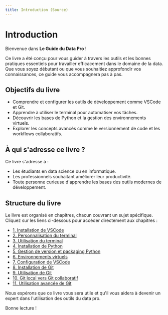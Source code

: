 ```yaml
---
title: Introduction (Source)
---
```


# Introduction

Bienvenue dans **Le Guide du Data Pro** !

Ce livre a été conçu pour vous guider à travers les outils et les bonnes pratiques essentiels pour travailler efficacement dans le domaine de la data. Que vous soyez débutant ou que vous souhaitiez approfondir vos connaissances, ce guide vous accompagnera pas à pas.

## Objectifs du livre

- Comprendre et configurer les outils de développement comme VSCode et Git.
- Apprendre à utiliser le terminal pour automatiser vos tâches.
- Découvrir les bases de Python et la gestion des environnements virtuels.
- Explorer les concepts avancés comme le versionnement de code et les workflows collaboratifs.

## À qui s'adresse ce livre ?

Ce livre s'adresse à :
- Les étudiants en data science ou en informatique.
- Les professionnels souhaitant améliorer leur productivité.
- Toute personne curieuse d'apprendre les bases des outils modernes de développement.

## Structure du livre

Le livre est organisé en chapitres, chacun couvrant un sujet spécifique. Cliquez sur les liens ci-dessous pour accéder directement aux chapitres :

- [1. Installation de VSCode](1-installation-vscode.html)
- [2. Personnalisation du terminal](2-personnalisation-terminal.html)
- [3. Utilisation du terminal](3-utilisation-terminal.html)
- [4. Installation de Python](4-installation-python.html)
- [5. Gestion de version et packaging Python](5-gestion-version-et-packaging-python.html)
- [6. Environnements virtuels](6-environnements-virtuels.html)
- [7. Configuration de VSCode](7-configuration-vscode.html)
- [8. Installation de Git](8-installation-git.html)
- [9. Utilisation de Git](9-utilisation-git.html)
- [10. Git local vers Git collaboratif](10-git-local-vers-git-collaboratif.html)
- [11. Utilisation avancée de Git](11-utilisation-git-avance.html)

Nous espérons que ce livre vous sera utile et qu'il vous aidera à devenir un expert dans l'utilisation des outils du data pro.

Bonne lecture !
